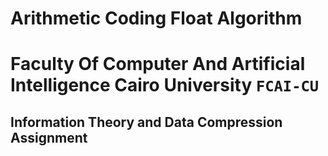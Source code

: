 # Arithmetic Coding Float Algorithm

# Faculty Of Computer And Artificial Intelligence Cairo University `FCAI-CU`

## 	Information Theory and Data Compression Assignment
